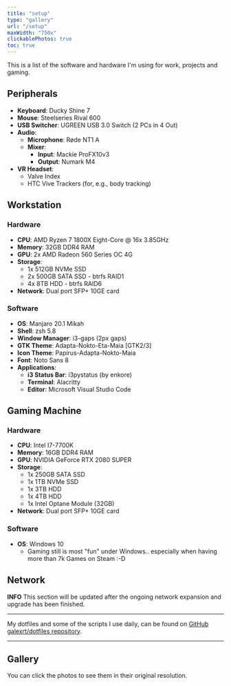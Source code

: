 ```yaml
---
title: "setup"
type: "gallery"
url: "/setup"
maxWidth: "750x"
clickablePhotos: true
toc: true
---
```


This is a list of the software and hardware I'm using for work, projects and gaming.

## Peripherals

* **Keyboard**: Ducky Shine 7
* **Mouse**: Steelseries Rival 600
* **USB Switcher**: UGREEN USB 3.0 Switch (2 PCs in 4 Out)
* **Audio**:
    * **Microphone**: Røde NT1 A
    * **Mixer**:
        * **Input**: Mackie ProFX10v3
        * **Output**: Numark M4
* **VR Headset**:
    * Valve Index
    * HTC Vive Trackers (for, e.g., body tracking)

## Workstation

### Hardware

* **CPU**: AMD Ryzen 7 1800X Eight-Core @ 16x 3.85GHz
* **Memory**: 32GB DDR4 RAM
* **GPU**: 2x AMD Radeon 560 Series OC 4G
* **Storage**:
    * 1x 512GB NVMe SSD
    * 2x 500GB SATA SSD - btrfs RAID1
    * 4x 8TB HDD - btrfs RAID6
* **Network**: Dual port SFP+ 10GE card

### Software

* **OS**: Manjaro 20.1 Mikah
* **Shell**: zsh 5.8
* **Window Manager**: i3-gaps (2px gaps)
* **GTK Theme**: Adapta-Nokto-Eta-Maia [GTK2/3]
* **Icon Theme**: Papirus-Adapta-Nokto-Maia
* **Font**: Noto Sans 8
* **Applications**:
    * **i3 Status Bar**: i3pystatus (by enkore)
    * **Terminal**: Alacritty
    * **Editor**: Microsoft Visual Studio Code

## Gaming Machine

### Hardware
* **CPU**: Intel I7-7700K
* **Memory**: 16GB DDR4 RAM
* **GPU**: NVIDIA GeForce RTX 2080 SUPER
* **Storage**:
    * 1x 250GB SATA SSD
    * 1x 1TB NVMe SSD
    * 1x 3TB HDD
    * 1x 4TB HDD
    * 1x Intel Optane Module (32GB)
* **Network**: Dual port SFP+ 10GE card

### Software

* **OS**: Windows 10
    * Gaming still is most "fun" under Windows.. especially when having more than 7k Games on Steam :-D

## Network

**INFO** This section will be updated after the ongoing network expansion and upgrade has been finished.

***

My dotfiles and some of the scripts I use daily, can be found on [GitHub galexrt/dotfiles repository](https://github.com/galexrt/dotfiles).

***

## Gallery

You can click the photos to see them in their original resolution.
